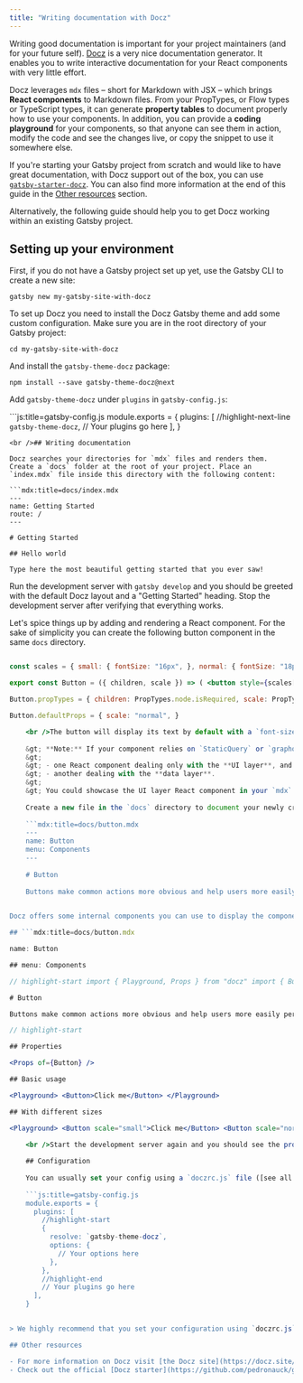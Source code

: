 ```yaml
---
title: "Writing documentation with Docz"
---
```


Writing good documentation is important for your project maintainers (and for your future self). [Docz](https://www.docz.site) is a very nice documentation generator. It enables you to write interactive documentation for your React components with very little effort.

Docz leverages `mdx` files – short for Markdown with JSX – which brings **React components** to Markdown files. From your PropTypes, or Flow types or TypeScript types, it can generate **property tables** to document properly how to use your components. In addition, you can provide a **coding playground** for your components, so that anyone can see them in action, modify the code and see the changes live, or copy the snippet to use it somewhere else.

If you're starting your Gatsby project from scratch and would like to have great documentation, with Docz support out of the box, you can use [`gatsby-starter-docz`](https://github.com/pedronauck/gatsby-starter-docz). You can also find more information at the end of this guide in the [Other resources](#other-resources) section.

Alternatively, the following guide should help you to get Docz working within an existing Gatsby project.

## Setting up your environment

First, if you do not have a Gatsby project set up yet, use the Gatsby CLI to create a new site:

```shell
gatsby new my-gatsby-site-with-docz
```

To set up Docz you need to install the Docz Gatsby theme and add some custom configuration. Make sure you are in the root directory of your Gatsby project:

```shell
cd my-gatsby-site-with-docz
```

And install the `gatsby-theme-docz` package:

```shell
npm install --save gatsby-theme-docz@next
```

Add `gatsby-theme-docz` under `plugins` in `gatsby-config.js`:

```js:title=gatsby-config.js module.exports = { plugins: [ //highlight-next-line `gatsby-theme-docz`, // Your plugins go here ], }

    <br />## Writing documentation
    
    Docz searches your directories for `mdx` files and renders them. Create a `docs` folder at the root of your project. Place an `index.mdx` file inside this directory with the following content:
    
    ```mdx:title=docs/index.mdx
    ---
    name: Getting Started
    route: /
    ---
    
    # Getting Started
    
    ## Hello world
    
    Type here the most beautiful getting started that you ever saw!
    

Run the development server with `gatsby develop` and you should be greeted with the default Docz layout and a "Getting Started" heading. Stop the development server after verifying that everything works.

Let's spice things up by adding and rendering a React component. For the sake of simplicity you can create the following button component in the same `docs` directory.

```jsx:title=docs/button.jsx import React from "react" import PropTypes from "prop-types"

const scales = { small: { fontSize: "16px", }, normal: { fontSize: "18px", }, big: { fontSize: "22px", }, }

export const Button = ({ children, scale }) => ( <button style={scales[scale]}>{children}</button> )

Button.propTypes = { children: PropTypes.node.isRequired, scale: PropTypes.oneOf(["small", "normal", "big"]), }

Button.defaultProps = { scale: "normal", }

    <br />The button will display its text by default with a `font-size` of `18px` however you can also pass in `small` & `big` as a size. These properties will later be displayed by Docz.
    
    &gt; **Note:** If your component relies on `StaticQuery` or `graphql`, consider splitting it into two smaller components:
    &gt;
    &gt; - one React component dealing only with the **UI layer**, and
    &gt; - another dealing with the **data layer**.
    &gt;
    &gt; You could showcase the UI layer React component in your `mdx` files and your data layer component could use it to render the data it fetched thanks to `StaticQuery` and `graphql`.
    
    Create a new file in the `docs` directory to document your newly created button component. Call the file `button.mdx`:
    
    ```mdx:title=docs/button.mdx
    ---
    name: Button
    menu: Components
    ---
    
    # Button
    
    Buttons make common actions more obvious and help users more easily perform them. Buttons use labels and sometimes icons to communicate the action that will occur when the user touches them.
    

Docz offers some internal components you can use to display the component and its properties. Import both these and your component itself into the document and use them:

## ```mdx:title=docs/button.mdx

name: Button

## menu: Components

// highlight-start import { Playground, Props } from "docz" import { Button } from "./button" // highlight-end

# Button

Buttons make common actions more obvious and help users more easily perform them. Buttons use labels and sometimes icons to communicate the action that will occur when the user touches them.

// highlight-start

## Properties

<Props of={Button} />

## Basic usage

<Playground> <Button>Click me</Button> </Playground>

## With different sizes

<Playground> <Button scale="small">Click me</Button> <Button scale="normal">Click me</Button> <Button scale="big">Click me</Button> </Playground> // highlight-end

    <br />Start the development server again and you should see the properties (children and scale), one playground displaying the normal button, and one playground showing the button in its three sizes.
    
    ## Configuration
    
    You can usually set your config using a `doczrc.js` file ([see all available options](https://www.docz.site/docs/project-configuration)) or if you want to set some default options for your theme, you can set `options` in the theme definition.
    
    ```js:title=gatsby-config.js
    module.exports = {
      plugins: [
        //highlight-start
        {
          resolve: `gatsby-theme-docz`,
          options: {
            // Your options here
          },
        },
        //highlight-end
        // Your plugins go here
      ],
    }
    

> We highly recommend that you set your configuration using `doczrc.js`! Live reloading will only work with the configuration file, not the settings inside the theme definition.

## Other resources

- For more information on Docz visit [the Docz site](https://docz.site/) and in particular the [Gatsby theme documentation](https://www.docz.site/docs/gatsby-theme)
- Check out the official [Docz starter](https://github.com/pedronauck/gatsby-starter-docz)
